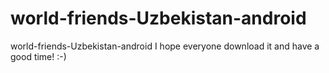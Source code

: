 # world-friends-Uzbekistan-android
world-friends-Uzbekistan-android
I hope everyone download it and have a good time! :-)

